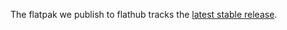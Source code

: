 The flatpak we publish to flathub tracks the [latest stable release](https://github.com/ZQuestClassic/ZQuestClassic/releases/latest).
